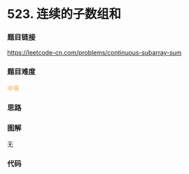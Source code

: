 # 523. 连续的子数组和

### 题目链接

https://leetcode-cn.com/problems/continuous-subarray-sum

### 题目难度

<font color=#F0AD4E>中等</font>

### 思路



### 图解

无

### 代码

```python
```